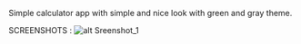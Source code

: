 Simple calculator app with simple and nice look with green and gray theme.

SCREENSHOTS : 
![alt Sreenshot_1](raw/sc1.png)
